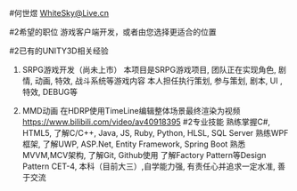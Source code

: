 #何世煜
WhiteSky@Live.cn

#2希望的职位
游戏客户端开发，或者由您选择更适合的位置

#2已有的UNITY3D相关经验
1. SRPG游戏开发（尚未上市）
	本项目是SRPG游戏项目, 团队正在实现角色, 剧情, 动画, 特效, 战斗系统等游戏内容
	本人担任执行策划, 参与策划, 剧本, UI , 特效, DEBUG等

2. MMD动画
	在HDRP使用TimeLine编辑整体场景最终渲染为视频
	https://www.bilibili.com/video/av40918395
#2专业技能
	熟练掌握C#, HTML5, 了解C/C++, Java, JS, Ruby, Python, HLSL, SQL Server
    熟练WPF框架, 了解UWP, ASP.Net, Entity Framework, Spring Boot
	熟悉MVVM,MCV架构, 了解Git, Github使用
	了解Factory Pattern等Design Pattern
	CET-4, 本科（目前大三）,自学能力强, 有责任心并追求一定水准, 善于交流
